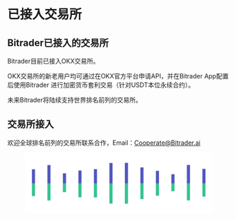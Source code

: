 # 已接入交易所

## Bitrader已接入的交易所

Bitrader目前已接入OKX交易所。

OKX交易所的新老用户均可通过在OKX官方平台申请API，并在Bitrader App配置后使用Bitrader 进行加密货币套利交易（针对USDT本位永续合约）。

未来Bitrader将陆续支持世界排名前列的交易所。

## 交易所接入

欢迎全球排名前列的交易所联系合作，Email：Cooperate@Bitrader.ai

<figure><img src="../.gitbook/assets/Pagination (1) (1).png" alt=""><figcaption></figcaption></figure>
